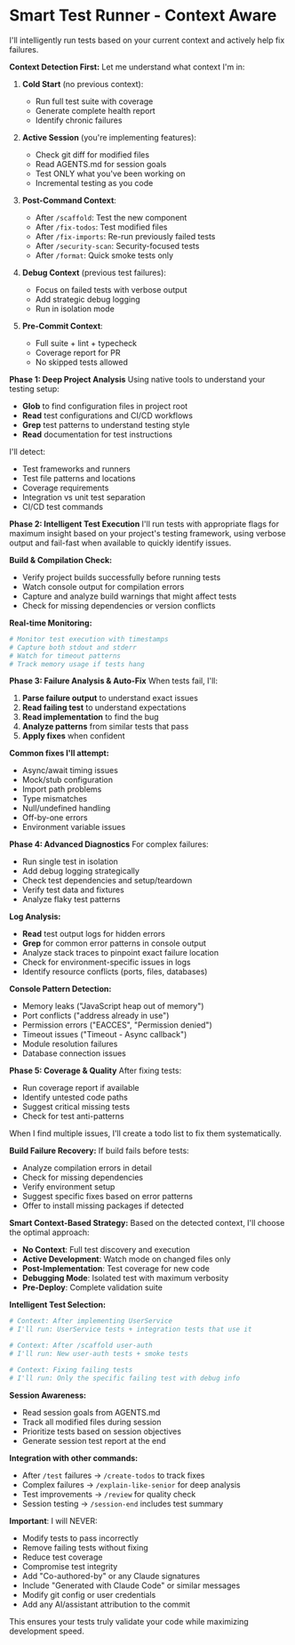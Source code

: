 # Smart Test Runner - Context Aware

I'll intelligently run tests based on your current context and actively help fix failures.

**Context Detection First:**
Let me understand what context I'm in:

1. **Cold Start** (no previous context):
   - Run full test suite with coverage
   - Generate complete health report
   - Identify chronic failures

2. **Active Session** (you're implementing features):
   - Check git diff for modified files
   - Read AGENTS.md for session goals
   - Test ONLY what you've been working on
   - Incremental testing as you code

3. **Post-Command Context**:
   - After `/scaffold`: Test the new component
   - After `/fix-todos`: Test modified files
   - After `/fix-imports`: Re-run previously failed tests
   - After `/security-scan`: Security-focused tests
   - After `/format`: Quick smoke tests only

4. **Debug Context** (previous test failures):
   - Focus on failed tests with verbose output
   - Add strategic debug logging
   - Run in isolation mode

5. **Pre-Commit Context**:
   - Full suite + lint + typecheck
   - Coverage report for PR
   - No skipped tests allowed

**Phase 1: Deep Project Analysis**
Using native tools to understand your testing setup:
- **Glob** to find configuration files in project root
- **Read** test configurations and CI/CD workflows
- **Grep** test patterns to understand testing style
- **Read** documentation for test instructions

I'll detect:
- Test frameworks and runners
- Test file patterns and locations
- Coverage requirements
- Integration vs unit test separation
- CI/CD test commands

**Phase 2: Intelligent Test Execution**
I'll run tests with appropriate flags for maximum insight based on your project's testing framework, using verbose output and fail-fast when available to quickly identify issues.

**Build & Compilation Check:**
- Verify project builds successfully before running tests
- Watch console output for compilation errors
- Capture and analyze build warnings that might affect tests
- Check for missing dependencies or version conflicts

**Real-time Monitoring:**
```bash
# Monitor test execution with timestamps
# Capture both stdout and stderr
# Watch for timeout patterns
# Track memory usage if tests hang
```

**Phase 3: Failure Analysis & Auto-Fix**
When tests fail, I'll:

1. **Parse failure output** to understand exact issues
2. **Read failing test** to understand expectations
3. **Read implementation** to find the bug
4. **Analyze patterns** from similar tests that pass
5. **Apply fixes** when confident

**Common fixes I'll attempt:**
- Async/await timing issues
- Mock/stub configuration
- Import path problems
- Type mismatches
- Null/undefined handling
- Off-by-one errors
- Environment variable issues

**Phase 4: Advanced Diagnostics**
For complex failures:
- Run single test in isolation
- Add debug logging strategically
- Check test dependencies and setup/teardown
- Verify test data and fixtures
- Analyze flaky test patterns

**Log Analysis:**
- **Read** test output logs for hidden errors
- **Grep** for common error patterns in console output
- Analyze stack traces to pinpoint exact failure location
- Check for environment-specific issues in logs
- Identify resource conflicts (ports, files, databases)

**Console Pattern Detection:**
- Memory leaks ("JavaScript heap out of memory")
- Port conflicts ("address already in use")
- Permission errors ("EACCES", "Permission denied")
- Timeout issues ("Timeout - Async callback")
- Module resolution failures
- Database connection issues

**Phase 5: Coverage & Quality**
After fixing tests:
- Run coverage report if available
- Identify untested code paths
- Suggest critical missing tests
- Check for test anti-patterns

When I find multiple issues, I'll create a todo list to fix them systematically.

**Build Failure Recovery:**
If build fails before tests:
- Analyze compilation errors in detail
- Check for missing dependencies
- Verify environment setup
- Suggest specific fixes based on error patterns
- Offer to install missing packages if detected

**Smart Context-Based Strategy:**
Based on the detected context, I'll choose the optimal approach:

- **No Context**: Full test discovery and execution
- **Active Development**: Watch mode on changed files only  
- **Post-Implementation**: Test coverage for new code
- **Debugging Mode**: Isolated test with maximum verbosity
- **Pre-Deploy**: Complete validation suite

**Intelligent Test Selection:**
```bash
# Context: After implementing UserService
# I'll run: UserService tests + integration tests that use it

# Context: After /scaffold user-auth  
# I'll run: New user-auth tests + smoke tests

# Context: Fixing failing tests
# I'll run: Only the specific failing test with debug info
```

**Session Awareness:**
- Read session goals from AGENTS.md
- Track all modified files during session
- Prioritize tests based on session objectives
- Generate session test report at the end

**Integration with other commands:**
- After `/test` failures → `/create-todos` to track fixes
- Complex failures → `/explain-like-senior` for deep analysis
- Test improvements → `/review` for quality check
- Session testing → `/session-end` includes test summary

**Important**: I will NEVER:
- Modify tests to pass incorrectly
- Remove failing tests without fixing
- Reduce test coverage
- Compromise test integrity
- Add "Co-authored-by" or any Claude signatures
- Include "Generated with Claude Code" or similar messages
- Modify git config or user credentials
- Add any AI/assistant attribution to the commit

This ensures your tests truly validate your code while maximizing development speed.